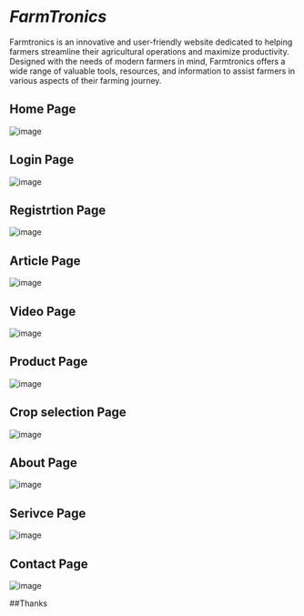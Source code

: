# ***FarmTronics***
Farmtronics is an innovative and user-friendly website dedicated to helping farmers streamline their agricultural operations and maximize productivity. Designed with the needs of modern farmers in mind, Farmtronics offers a wide range of valuable tools, resources, and information to assist farmers in various aspects of their farming journey.
## Home Page
![image](https://github.com/0203nilesh/FarmTronics/assets/95562518/69f466e2-3ea5-437f-9c2e-6ac91c2f2e2f)

## Login Page
![image](https://github.com/0203nilesh/FarmTronics/assets/95562518/9ae73aba-a321-462d-a699-3acc2c0bcc3a)

## Registrtion Page
![image](https://github.com/0203nilesh/FarmTronics/assets/95562518/4df403b9-be75-4502-ae26-09bc56dc5a1e)

## Article Page
![image](https://github.com/0203nilesh/FarmTronics/assets/95562518/f4958ce0-4b34-4057-8627-7a6b1f291dac)

## Video Page
![image](https://github.com/0203nilesh/FarmTronics/assets/95562518/46800465-58aa-4158-b63c-6b4fbe1b5310)

## Product Page
![image](https://github.com/0203nilesh/FarmTronics/assets/95562518/004cb111-06df-4a03-b866-41e1765c30dd)

## Crop selection Page
![image](https://github.com/0203nilesh/FarmTronics/assets/95562518/d0a93a50-9027-4e89-b9f6-ebb9861091c9)

## About Page
![image](https://github.com/0203nilesh/FarmTronics/assets/95562518/ef890c52-a880-4cf3-8d18-c2c6be3774f4)

## Serivce Page
![image](https://github.com/0203nilesh/FarmTronics/assets/95562518/98bca286-b15d-4fd4-8792-ffac5ef05988)

## Contact Page
![image](https://github.com/0203nilesh/FarmTronics/assets/95562518/3d6fa139-0468-4cc8-8e49-f97549379f82)

##Thanks


